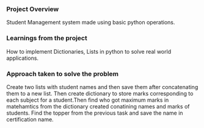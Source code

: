 ### Project Overview

 Student Management system made using basic python operations.


### Learnings from the project

 How to implement Dictionaries, Lists in python to solve real world applications.


### Approach taken to solve the problem

 Create two lists with student names and then save them after concatenating them to a new list. Then create dictionary to store marks corresponding to each subject for a student.Then find who got maximum marks in matehamtics from the dictionary created conatining names and marks of students. Find the topper from the previous task and save the name in certification name.


